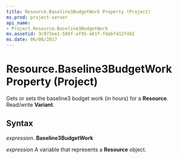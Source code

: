 ```yaml
---
title: Resource.Baseline3BudgetWork Property (Project)
ms.prod: project-server
api_name:
- Project.Resource.Baseline3BudgetWork
ms.assetid: 3c973ee1-585f-af95-a61f-fdabf412fdd2
ms.date: 06/08/2017
---
```



# Resource.Baseline3BudgetWork Property (Project)

Gets or sets the baseline3 budget work (in hours) for a **Resource**. Read/write **Variant**.


## Syntax

 _expression_. **Baseline3BudgetWork**

 _expression_ A variable that represents a **Resource** object.


